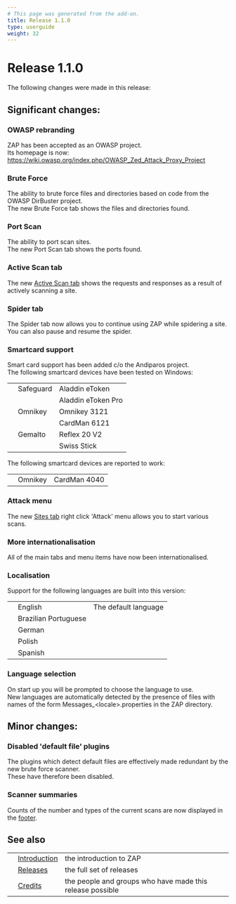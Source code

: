 ```yaml
---
# This page was generated from the add-on.
title: Release 1.1.0
type: userguide
weight: 32
---
```


# Release 1.1.0

The following changes were made in this release:

## Significant changes:

### OWASP rebranding

ZAP has been accepted as an OWASP project.  
Its homepage is now: https://wiki.owasp.org/index.php/OWASP_Zed_Attack_Proxy_Project

### Brute Force

The ability to brute force files and directories based on code from the OWASP DirBuster project.   
The new Brute Force tab shows the files and directories found.

### Port Scan

The ability to port scan sites.   
The new Port Scan tab shows the ports found.

### Active Scan tab

The new [Active Scan tab](/docs/desktop/ui/tabs/ascan/) shows the requests and responses as a result of actively scanning a site.

### Spider tab

The Spider tab now allows you to continue using ZAP while spidering a site.  
You can also pause and resume the spider.

### Smartcard support

Smart card support has been added c/o the Andiparos project.  
The following smartcard devices have been tested on Windows:

|   |           |                    |
|---|-----------|--------------------|
|   | Safeguard | Aladdin eToken     |
|   |           | Aladdin eToken Pro |
|   | Omnikey   | Omnikey 3121       |
|   |           | CardMan 6121       |
|   | Gemalto   | Reflex 20 V2       |
|   |           | Swiss Stick        |

The following smartcard devices are reported to work:

|   |         |              |
|---|---------|--------------|
|   | Omnikey | CardMan 4040 |

### Attack menu

The new [Sites tab](/docs/desktop/ui/tabs/sites/) right click 'Attack' menu allows you to start various scans.

### More internationalisation

All of the main tabs and menu items have now been internationalised.

### Localisation

Support for the following languages are built into this version:

|   |                      |                      |
|---|----------------------|----------------------|
|   | English              | The default language |
|   | Brazilian Portuguese |                      |
|   | German               |                      |
|   | Polish               |                      |
|   | Spanish              |                      |

### Language selection

On start up you will be prompted to choose the language to use.  
New languages are automatically detected by the presence of files with names of the form Messages_\<locale\>.properties in the ZAP directory.

## Minor changes:

### Disabled 'default file' plugins

The plugins which detect default files are effectively made redundant by the new brute force scanner.  
These have therefore been disabled.

### Scanner summaries

Counts of the number and types of the current scans are now displayed in the [footer](/docs/desktop/ui/footer/).

## See also

|   |                                     |                                                           |
|---|-------------------------------------|-----------------------------------------------------------|
|   | [Introduction](/docs/desktop/)      | the introduction to ZAP                                   |
|   | [Releases](/docs/desktop/releases/) | the full set of releases                                  |
|   | [Credits](/docs/desktop/credits/)   | the people and groups who have made this release possible |
